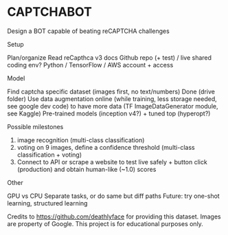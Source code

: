 # CAPTCHABOT
Design a BOT capable of beating reCAPTCHA challenges

Setup

Plan/organize
Read reCapthca v3 docs
Github repo (+ test) / live shared coding env?
Python / TensorFlow / AWS account + access

Model

Find captcha specific dataset (images first, no text/numbers) Done (drive folder)
Use data augmentation online (while training, less storage needed, see google dev code) to have more data (TF ImageDataGenerator module, see Kaggle)
Pre-trained models (inception v4?) + tuned top (hyperopt?)

Possible milestones

1) image recognition (multi-class classification)
2) voting on 9 images, define a confidence threshold (multi-class classification + voting)
3) Connect to API or scrape a website to test live safely + button click (production) and obtain human-like (~1.0) scores

Other

GPU vs CPU
Separate tasks, or do same but diff paths
Future: try one-shot learning, structured learning

Credits to https://github.com/deathlyface for providing this dataset. Images are property of Google. This project is for educational purposes only.
